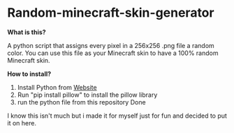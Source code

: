# Random-minecraft-skin-generator

**What is this?**

A python script that assigns every pixel in a 256x256 .png file a random color.
You can use this file as your Minecraft skin to have a 100% random Minecraft skin.

**How to install?**

1. Install Python from [Website](https;//www.python.org)
2. Run "pip install pillow" to install the pillow library
3. run the python file from this repository
Done

I know this isn't much but i made it for myself just for fun and decided to put it on here.
